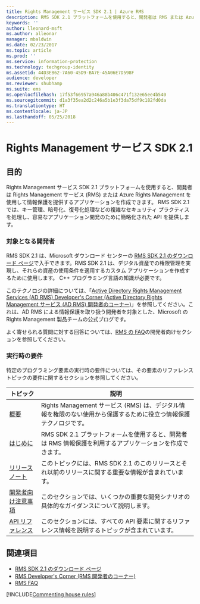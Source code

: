 ```yaml
---
title: Rights Management サービス SDK 2.1 | Azure RMS
description: RMS SDK 2.1 プラットフォームを使用すると、開発者は RMS または Azure RMS を使用して情報保護を提供するアプリケーションを作成できます。
keywords: ''
author: lleonard-msft
ms.author: alleonar
manager: mbaldwin
ms.date: 02/23/2017
ms.topic: article
ms.prod: ''
ms.service: information-protection
ms.technology: techgroup-identity
ms.assetid: 44D3EB62-7A60-45D9-BA7E-45A06E7D598F
audience: developer
ms.reviewer: shubhamp
ms.suite: ems
ms.openlocfilehash: 17f53f66957a946a88b406c471f132e65ee4b540
ms.sourcegitcommit: d1a3f35ea2d2c246a5b1e3f3da75df9c182fd0da
ms.translationtype: HT
ms.contentlocale: ja-JP
ms.lasthandoff: 05/25/2018
---
```

# <a name="rights-management-services-sdk-21"></a>Rights Management サービス SDK 2.1

## <a name="purpose"></a>目的

Rights Management サービス SDK 2.1 プラットフォームを使用すると、開発者は Rights Management サービス (RMS) または Azure Rights Management を使用して情報保護を提供するアプリケーションを作成できます。 RMS SDK 2.1 では、キー管理、暗号化、復号化処理などの複雑なセキュリティ プラクティスを処理し、容易なアプリケーション開発のために簡略化された API を提供します。

### <a name="developer-audience"></a>対象となる開発者

RMS SDK 2.1 は、Microsoft ダウンロード センターの [RMS SDK 2.1 のダウンロード ページ](http://www.microsoft.com/en-us/download/details.aspx?id=38397)で入手できます。RMS SDK 2.1 は、デジタル資産での権限管理を実現し、それらの資産の使用条件を適用するカスタム アプリケーションを作成するために使用します。 C++ プログラミング言語の知識が必要です。

このテクノロジの詳細については、「[Active Directory Rights Management Services (AD RMS) Developer's Corner (Active Directory Rights Management サービス (AD RMS) 開発者のコーナー)](http://blogs.msdn.com/b/rms/archive/2012/05/31/official-release-of-ad-rms-sdk-2-0-and-ad-rms-client-2-0.aspx)」を参照してください。これは、AD RMS による情報保護を取り扱う開発者を対象とした、Microsoft の Rights Management 製品チームの公式ブログです。

よく寄せられる質問に対する回答については、[RMS の FAQ](http://aka.ms/adrmsfaq )の開発者向けセクションを参照してください。

### <a name="run-time-requirements"></a>実行時の要件

特定のプログラミング要素の実行時の要件については、その要素のリファレンス トピックの要件に関するセクションを参照してください。

|トピック|説明|
|-----|--------|
|[概要](ad-rms-overview.md)|Rights Management サービス (RMS) は、デジタル情報を権限のない使用から保護するために役立つ情報保護テクノロジです。|
|[はじめに](getting-started-with-ad-rms-2-0.md)|RMS SDK 2.1 プラットフォームを使用すると、開発者は RMS 情報保護を利用するアプリケーションを作成できます。|
|[リリース ノート](release-notes-rtm.md)|このトピックには、RMS SDK 2.1 のこのリリースとそれ以前のリリースに関する重要な情報が含まれています。|
|[開発者向け注意事項](developer-notes.md)|このセクションでは、いくつかの重要な開発シナリオの具体的なガイダンスについて説明します。|
|[API リファレンス](api-reference-2-1.md)|このセクションには、すべての API 要素に関するリファレンス情報を説明するトピックが含まれています。|

 

## <a name="related-topics"></a>関連項目

* [RMS SDK 2.1 のダウンロード ページ](http://www.microsoft.com/en-us/download/details.aspx?id=38397)
* [RMS Developer's Corner (RMS 開発者のコーナー)](http://blogs.msdn.com/b/rms/archive/2012/05/31/official-release-of-ad-rms-sdk-2-0-and-ad-rms-client-2-0.aspx)
* [RMS FAQ](http://aka.ms/adrmsfaq )

[!INCLUDE[Commenting house rules](../includes/houserules.md)]